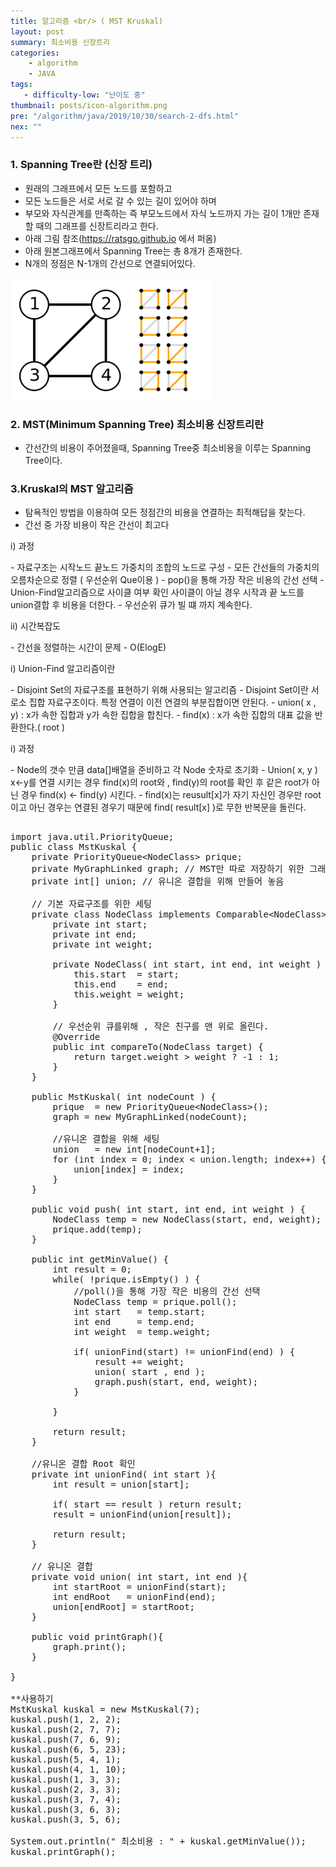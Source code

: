 ```yaml
---
title: 알고리즘 <br/> ( MST Kruskal)
layout: post
summary: 최소비용 신장트리
categories: 
    - algorithm
    - JAVA
tags: 
   - difficulty-low: "난이도 중"
thumbnail: posts/icon-algorithm.png
pre: "/algorithm/java/2019/10/30/search-2-dfs.html"
nex: ""
---
```

### 1. Spanning Tree란 (신장 트리)
 - 원래의 그래프에서 모든 노드를 포함하고
 - 모든 노드들은 서로 서로 갈 수 있는 길이 있어야 하며 
 - 부모와 자식관계를 만족하는 즉 부모노드에서 자식 노드까지 가는 길이 1개만 존재할 때의 그래프를 신장트리라고 한다.
 - 아래 그림 참조(https://ratsgo.github.io 에서 퍼옴)
 - 아래 원본그래프에서 Spanning Tree는 총 8개가 존재한다.
 - N개의 정점은 N-1개의 간선으로 연결되어있다.

<div class="img-center">
    <img src="/assets/img/posts/dataStructure/spanningTree.png" class="max-ratio-100" />
</div>


### 2. MST(Minimum Spanning Tree) 최소비용 신장트리란 
 - 간선간의 비용이 주어졌을때, Spanning Tree중 최소비용을 이루는 Spanning Tree이다.

### 3.Kruskal의 MST 알고리즘
 - 탐욕적인 방법을 이용하여  모든 정점간의 비용을 연결하는 최적해답을 찾는다.
 - 간선 중 가장 비용이 작은 간선이 최고다

<p class="bold-text"> i) 과정</p>
 - 자료구조는 시작노드 끝노드 가중치의 조합의 노드로 구성
 - 모든 간선들의 가중치의 오름차순으로 정렬 ( 우선순위 Que이용 )
 - pop()을 통해 가장 작은 비용의 간선 선택
 - Union-Find알고리즘으로 사이클 여부 확인 사이클이 아닐 경우 시작과 끝 노드를 union결합 후 비용을 더한다.
 - 우선순위 큐가 빌 떄 까지 계속한다. 

<p class="bold-text"> ii) 시간복잡도</p>
 - 간선을 정렬하는 시간이 문제 
 -  O(ElogE)

<p class="bold-text">i) Union-Find 알고리즘이란 </p>
 - Disjoint Set의 자료구조를 표현하기 위해 사용되는 알고리즘
 - Disjoint Set이란 서로소 집합 자료구조이다. 특정 연결이 이전 연결의 부분집합이면 안된다.
 - union( x , y) : x가 속한 집합과 y가 속한 집합을 합친다.
 - find(x) : x가 속한 집합의 대표 값을 반환한다.( root )

<p class="bold-text"> i) 과정</p>
 - Node의 갯수 만큼 data&#91;]배열을 준비하고 각 Node 숫자로 초기화
 - Union( x, y )  x<-y를 연결 시키는 경우 find(x)의 root와 , find(y)의 root를 확인 후 같은 root가 아닌 경우  find(x) <- find(y) 시킨다. 
 - find(x)는 reusult&#91;x]가 자기 자신인 경우만 root이고 아닌 경우는 연결된 경우기 때문에 find( result&#91;x] )로 무한 반복문을 돌린다.

<pre>

import java.util.PriorityQueue;
public class MstKuskal {
    private PriorityQueue&lt;NodeClass> prique;
    private MyGraphLinked graph; // MST만 따로 저장하기 위한 그래프 
    private int[] union; // 유니온 결합을 위해 만들어 놓음
    
    // 기본 자료구조를 위한 세팅
    private class NodeClass implements Comparable&lt;NodeClass> { 
        private int start; 
        private int end;
        private int weight;
        
        private NodeClass( int start, int end, int weight ) {
            this.start  = start;
            this.end    = end;
            this.weight = weight;
        }

        // 우선순위 큐를위해 , 작은 친구를 맨 위로 올린다.
        @Override
        public int compareTo(NodeClass target) {
            return target.weight > weight ? -1 : 1;
        }
    } 
    
    public MstKuskal( int nodeCount ) {
        prique  = new PriorityQueue&lt;NodeClass>();
        graph = new MyGraphLinked(nodeCount);
        
        //유니온 결합을 위해 세팅
        union   = new int[nodeCount+1];
        for (int index = 0; index &lt; union.length; index++) {
            union[index] = index;
        }
    }
    
    public void push( int start, int end, int weight ) {
        NodeClass temp = new NodeClass(start, end, weight);
        prique.add(temp);
    }
    
    public int getMinValue() {
        int result = 0;
        while( !prique.isEmpty() ) {
            //poll()을 통해 가장 작은 비용의 간선 선택
            NodeClass temp = prique.poll();
            int start   = temp.start;
            int end     = temp.end;
            int weight  = temp.weight; 
            
            if( unionFind(start) != unionFind(end) ) {
                result += weight;
                union( start , end );
                graph.push(start, end, weight);
            }
            
        }
        
        return result;
    }
    
    //유니온 결합 Root 확인 
    private int unionFind( int start ){
        int result = union[start]; 
        
        if( start == result ) return result;
        result = unionFind(union[result]);
        
        return result;
    }
    
    // 유니온 결합
    private void union( int start, int end ){
        int startRoot = unionFind(start);
        int endRoot   = unionFind(end);
        union[endRoot] = startRoot; 
    }
    
    public void printGraph(){
        graph.print();
    }
    
}

**사용하기
MstKuskal kuskal = new MstKuskal(7);
kuskal.push(1, 2, 2);
kuskal.push(2, 7, 7);
kuskal.push(7, 6, 9);
kuskal.push(6, 5, 23);
kuskal.push(5, 4, 1);
kuskal.push(4, 1, 10);
kuskal.push(1, 3, 3);
kuskal.push(2, 3, 3);
kuskal.push(3, 7, 4);
kuskal.push(3, 6, 3);
kuskal.push(3, 5, 6);

System.out.println(" 최소비용 : " + kuskal.getMinValue());
kuskal.printGraph();

</pre>
